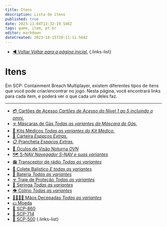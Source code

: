 ```yaml
---
title: Itens
description: Lista de itens
published: true
date: 2023-11-04T12:32:19.546Z
tags: game, item, pt-br
editor: markdown
dateCreated: 2023-10-15T20:11:11.564Z
---
```


- [:arrow_backward: Voltar *Voltar para a página inicial.*](/home#single-playercooperativo)
{.links-list}
# Itens
Em SCP: Containment Breach Multiplayer, existem diferentes tipos de itens que você pode criar/encontrar no jogo. Nesta página, você encontrará links para cada item, e poderá ver o que cada um deles faz.

---
- [:credit_card: Cartões de Acesso *Cartões de Acesso do Nível 1 ao 5 incluindo o omni.*](/game/items/Keycards)
- [:biohazard: Máscaras de Gás *Todas as variantes da Máscara de Gás.*](/game/items/gas-mask)
- [:hospital: Kits Médicos *Todas as variantes do Kit Médico.*](/game/items/first-aid-kit)
- [:briefcase: Carteira *Espaços Extras.*](/game/items/Wallet)
- [:clipboard: Prancheta *Espaços Extras.*](/game/items/clipboard)
- [🥽 Óculos de Visão Noturna *OVN*](/game/items/nvg)
- [🗺️ S-NAV *Navegador S-NAV e suas variantes*](/game/items/SNAV)
- [📻 Transceptor de rádio *Todas as variantes*](/game/items/radio)
- [🦺 Colete Balístico *E todas as variantes*](/game/items/ballistic-vest)
- [🔋 Bateria *Todas as variantes*](/game/items/battery)
- [☣ Traje de Proteção *Todas as variantes*](/game/items/hazmat-suit)
- [💉 Seringa *Todas as variantes*](/game/items/syringe)
- [👁️ Colírio *Todas as variantes*](/game/items/eyedrops)
- [✋🏻✋🏿 Mãos Decepadas *Todas as variantes*](/game/items/severed-hands)
- [💵 Moeda](/game/items/quarter)
- [🔑 SCP-860](/game/items/scp-860)
- [💍 SCP-714](/game/items/scp-714)
- [💊 SCP-500](/game/scps/scp-500)
{.links-list}